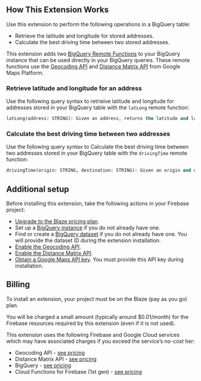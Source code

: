 ## How This Extension Works

Use this extension to perform the following operations in a BigQuery table:
* Retrieve the latitude and longitude for stored addresses.
* Calculate the best driving time between two stored addresses.

This extension adds two [BigQuery Remote Functions](https://cloud.google.com/bigquery/docs/reference/standard-sql/remote-functions) to your BigQuery instance that can be used directly in your BigQuery queries. These remote functions use the [Geocoding API](https://developers.google.com/maps/documentation/geocoding/overview) and [Distance Matrix API](https://developers.google.com/maps/documentation/distance-matrix/overview) from Google Maps Platform.

### Retrieve latitude and longitude for an address

Use the following query syntax to retrieive latitude and longitude for addresses stored in your BigQuery table with the `latLong` remote function:

```sql
latLong(address: STRING): Given an address, returns the latitude and longitude as a JSON string.
```

### Calculate the best driving time between two addresses

Use the following query syntax to Calculate the best driving time between two addresses stored in your BigQuery table with the `drivingTime` remote function:

```sql
drivingTime(origin: STRING, destination: STRING): Given an origin and destination address, returns the driving time in seconds as a JSON string.
```

## Additional setup

Before installing this extension, take the following actions in your Firebase project:
* [Upgrade to the Blaze pricing plan](https://firebase.google.com/docs/projects/billing/firebase-pricing-plans#upgrade-spark-to-blaze). 
* Set up a [BigQuery instance](https://cloud.google.com/bigquery/docs/introduction) if you do not already have one.
* Find or create a [BigQuery dataset](https://cloud.google.com/bigquery/docs/datasets-intro) if you do not already have one. You will provide the dataset ID during the extension installation.
* [Enable the Geocoding API](https://console.cloud.google.com/apis/library/geocoding-backend.googleapis.com?utm_source=Docs_EnableSpecificAPI&_gl=1*17pcy1v*_ga*NzE3NDA4NzkuMTY4MzU4MTE3NA..*_ga_NRWSTWS78N*MTY4MzU5Njk5NS40LjEuMTY4MzU5NzE4Ny4wLjAuMA..).
* [Enable the Distance Matrix API](https://console.cloud.google.com/apis/library/distance-matrix-backend.googleapis.com?utm_source=Docs_EnableSpecificAPI&_gl=1*17pcy1v*_ga*NzE3NDA4NzkuMTY4MzU4MTE3NA..*_ga_NRWSTWS78N*MTY4MzU5Njk5NS40LjEuMTY4MzU5NzE4Ny4wLjAuMA..).
* [Obtain a Google Maps API key](https://developers.google.com/maps/documentation/geocoding/get-api-key). You must provide this API key during installation.

## Billing

To install an extension, your project must be on the Blaze (pay as you go) plan.

You will be charged a small amount (typically around $0.01/month) for the Firebase resources required by this extension (even if it is not used).

This extension uses the following Firebase and Google Cloud services which may have associated charges if you exceed the service’s no-cost tier:

* Geocoding API - [see pricing](https://developers.google.com/maps/documentation/geocoding/usage-and-billing)
* Distance Matrix API - [see pricing](https://developers.google.com/maps/documentation/distance-matrix/usage-and-billing)
* BigQuery - [see pricing](https://cloud.google.com/bigquery/pricing#bigquery-pricing)
* Cloud Functions for Firebase (1st gen) - [see pricing](https://firebase.google.com/functions/pricing)